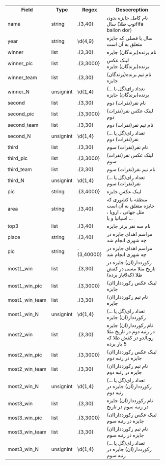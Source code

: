  <table>
  <tr>
    <th>Field</th>
    <th>Type</th>
    <th>Regex</th>
    <th>Descereption</th>
  </tr>
 
  <tr>
    <td>name</td>
    <td>string</td>
    <td>.{3,40}</td>
    <td>
    نام کامل جایزه بدون سال (توپ طلاfifa ballon dor)
    </td>
  </tr>
 
 
  <tr>
    <td>year</td>
    <td>string</td>
    <td>\d{4,9}</td>
    <td>
    سال یا فصلی که جایزه متعلق به آن است
    </td>
  </tr>
 
 
  <tr>
    <td>winner</td>
    <td>list</td>
    <td>.{3,30}</td>
    <td>
    نام برنده(برندگان) جایزه
    </td>
  </tr>
 
 
  <tr>
    <td>winner_pic</td>
    <td>list</td>
    <td>.{3,3000}</td>
    <td>
    لینک عکس برنده(برندگان) جایزه
    </td>
  </tr>
 
 
  <tr>
    <td>winner_team</td>
    <td>list</td>
    <td>.{3,30}</td>
    <td>
    نام تیم برنده(برندگان) جایزه
    </td>
  </tr>
 
 
  <tr>
    <td>winner_N</td>
    <td>unsignint</td>
    <td>\d{1,4}</td>
    <td>
    تعداد رای(گل یا ...) برنده(برندگان) جایزه
    </td>
  </tr>
 
 
  <tr>
    <td>second</td>
    <td>list</td>
    <td>.{3,30}</td>
    <td>
    نام نفر(نفرات) دوم
    </td>
  </tr>
 
 
 
  <tr>
    <td>second_pic</td>
    <td>list</td>
    <td>.{3,3000}</td>
    <td>
    لینک عکس نفر(نفرات) دوم
    </td>
  </tr>
 
 
 
  <tr>
    <td>second_team</td>
    <td>list</td>
    <td>.{3,30}</td>
    <td>
    نام تیم نفر(نفرات) دوم
    </td>
  </tr>
 
 
 
  <tr>
    <td>second_N</td>
    <td>unsignint</td>
    <td>\d{1,4}</td>
    <td>
    تعداد رای(گل یا ...) نفر(نفرات) دوم
    </td>
  </tr>
 
 
 
  <tr>
    <td>third</td>
    <td>list</td>
    <td>.{3,30}</td>
    <td>
    نام نفر(نفرات) سوم
    </td>
  </tr>
 
 
  <tr>
    <td>third_pic</td>
    <td>list</td>
    <td>.{3,3000}</td>
    <td>
    لینک عکس نفر(نفرات) سوم
    </td>
  </tr>
 
 
 
  <tr>
    <td>third_team</td>
    <td>list</td>
    <td>.{3,30}</td>
    <td>
    نام تیم نفر(نفرات) سوم
    </td>
  </tr>
 
 
  <tr>
    <td>third_N</td>
    <td>unsignint</td>
    <td>\d{1,4}</td>
    <td>
    تعداد رای(گل یا ...) نفر(نفرات) سوم
    </td>
  </tr>
 
 
  <tr>
    <td>pic</td>
    <td>string</td>
    <td>.{3,4000}</td>
    <td>
    لینک عکس جایزه
    </td>
  </tr>
 
 
  <tr>
    <td>area</td>
    <td>string</td>
    <td>.{3,40}</td>
    <td>
     منطقه یا کشوری که جایزه متعلق به آن است مثل جهانی ، اروپا ، اسپانیا و یا ...
    </td>
  </tr>
 
 
  <tr>
    <td>top3</td>
    <td>list</td>
    <td>.{3,40}</td>
    <td>
    نام سه نفر برتر جایزه
    </td>
  </tr>
  
  
  
  <tr>
    <td>place</td>
    <td>string</td>
    <td>.{3,40}</td>
    <td>
    مراسم اهدای جایزه در چه شهری انجام شد
    </td>
  </tr>
  
  
  
  
  <tr>
    <td>pic</td>
    <td>string</td>
    <td>.{3,40000}</td>
    <td>
    مراسم اهدای جایزه در چه شهری انجام شد
    </td>
  </tr>
  
  
 
 
 
  <tr>
    <td>most1_win</td>
    <td>list</td>
    <td>.{3,30}</td>
    <td>
    رکورددار(ان) جایزه در تاریخ مثلا مسی در کفش طلا (که6بار برده)
    </td>
  </tr>
 
 
  <tr>
    <td>most1_win_pic</td>
    <td>list</td>
    <td>.{3,3000}</td>
    <td>
    لینک عکس رکورددار(ان) جایزه
    </td>
  </tr>
 
 
  <tr>
    <td>most1_win_team</td>
    <td>list</td>
    <td>.{3,30}</td>
    <td>
    نام تیم رکورددار(ان) جایزه
    </td>
  </tr>
 
 
  <tr>
    <td>most1_win_N</td>
    <td>unsignint</td>
    <td>\d{1,4}</td>
    <td>
    تعداد رای(گل یا ...) رکورددار(ان) جایزه
    </td>
  </tr>
 
 
 
 
 
  <tr>
    <td>most2_win</td>
    <td>list</td>
    <td>.{3,30}</td>
    <td>
    نام رکورددار(ان) جایزه در رتبه دوم در تاریخ مثلا رونالدو در کفش طلا که 5 بار برده
    </td>
  </tr>
 
 
  <tr>
    <td>most2_win_pic</td>
    <td>list</td>
    <td>.{3,3000}</td>
    <td>
    لینک عکس رکورددار(ان) جایزه در رتبه دوم
    </td>
  </tr>
 
 
  <tr>
    <td>most2_win_team</td>
    <td>list</td>
    <td>.{3,30}</td>
    <td>
    نام تیم رکورددار(ان) جایزه در رتبه دوم
    </td>
  </tr>
 
 
  <tr>
    <td>most2_win_N</td>
    <td>unsignint</td>
    <td>\d{1,4}</td>
    <td>
    تعداد رای(گل یا ...) رکورددار(ان) جایزه در رتبه دوم
    </td>
  </tr>
 
 
 
 
  <tr>
    <td>most3_win</td>
    <td>list</td>
    <td>.{3,30}</td>
    <td>
    نام رکورددار(ان) جایزه در رتبه سوم در تاریخ
    </td>
  </tr>
 
 
  <tr>
    <td>most3_win_pic</td>
    <td>list</td>
    <td>.{3,3000}</td>
    <td>
    لینک عکس رکورددار(ان) جایزه در رتبه سوم
    </td>
  </tr>
 
 
  <tr>
    <td>most3_win_team</td>
    <td>list</td>
    <td>.{3,30}</td>
    <td>
    نام تیم رکورددار(ان) جایزه در رتبه سوم
    </td>
  </tr>
 
 
  <tr>
    <td>most3_win_N</td>
    <td>unsignint</td>
    <td>\d{1,4}</td>
    <td>
    تعداد رای(گل یا ...) رکورددار(ان) جایزه در رتبه سوم
    </td>
  </tr>
 
 
 
 
</table> 
